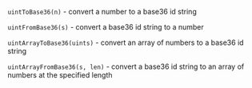 `uintToBase36(n)` - convert a number to a base36 id string

`uintFromBase36(s)` - convert a base36 id string to a number

`uintArrayToBase36(uints)` - convert an array of numbers to a base36 id string

`uintArrayFromBase36(s, len)` - convert a base36 id string to an array of numbers at the specified length